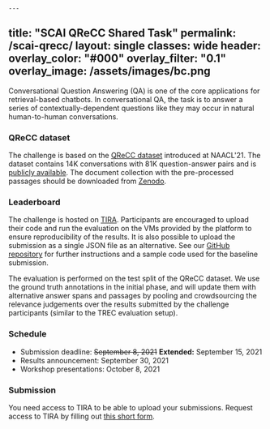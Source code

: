     ---
title: "SCAI QReCC Shared Task"
permalink: /scai-qrecc/
layout: single
classes: wide
header:
  overlay_color: "#000"
  overlay_filter: "0.1"
  overlay_image: /assets/images/bc.png
---

Conversational Question Answering (QA) is one of the core applications for retrieval-based chatbots. In conversational QA, the task is to answer a series of contextually-dependent questions like they may occur in natural human-to-human conversations.


### QReCC dataset

The challenge is based on the <a href="https://arxiv.org/abs/2010.04898">QReCC dataset</a> introduced at NAACL'21. The dataset contains 14K conversations with 81K question-answer pairs and is <a href="https://github.com/apple/ml-qrecc">publicly available</a>. The document collection with the pre-processed passages should be downloaded from <a href="https://doi.org/10.5281/zenodo.4748782">Zenodo</a>.

### Leaderboard

The challenge is hosted on <a href="https://www.tira.io/task/scai-qrecc">TIRA</a>. Participants are encouraged to upload their code and run the evaluation on the VMs provided by the platform to ensure reproducibility of the results. It is also possible to upload the submission as a single JSON file as an alternative. See our <a href="https://github.com/scai-conf/SCAI-QReCC-21">GitHub repository</a> for further instructions and a sample code used for the baseline submission.

The evaluation is performed on the test split of the QReCC dataset. We use the ground truth annotations in the initial phase, and will update them with alternative answer spans and passages by pooling and crowdsourcing the relevance judgements over the results submitted by the challenge participants (similar to the TREC evaluation setup).

### Schedule

* Submission deadline: <s>September 8, 2021</s> <b>Extended:</b> September 15, 2021
* Results announcement: September 30, 2021
* Workshop presentations: October 8, 2021

### Submission

You need access to TIRA to be able to upload your submissions. Request access to TIRA by filling out <a href="https://t.co/M2zNHSBrbU">this short form</a>.
